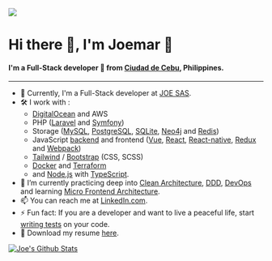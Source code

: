 [![](https://komarev.com/ghpvc/?username=joemar-tagpuno&color=green)](https://github.com/antonkomarev/github-profile-views-counter)

# Hi there 👋, I'm Joemar :bow:

#### I'm a Full-Stack developer 👻 from [Ciudad de Cebu](https://en.wikipedia.org/wiki/Cebu_City), Philippines.

---

- 👔  Currently, I'm a Full-Stack developer at [JOE SAS](https://www.joe-app.com/).
- 🛠️  I work with :
  -  [DigitalOcean](https://m.do.co/c/96903a5f6fc4) and AWS
  -  PHP ([Laravel](https://laravel.com/) and [Symfony](https://symfony.com/))
  -  Storage ([MySQL](https://mariadb.org/), [PostgreSQL](https://www.postgresql.org/), [SQLite](https://sqlite.org/index.html), [Neo4j](https://neo4j.com/) and [Redis](https://redis.io/))
  -  JavaScript [backend](https://developer.mozilla.org/en-US/docs/Learn/Server-side/First_steps/Web_frameworks#express_node.jsjavascript) and frontend ([Vue](https://vuejs.org/), [React](https://reactjs.org/), [React-native](https://reactnative.dev/), [Redux](https://redux.js.org/) and [Webpack](https://webpack.js.org/))
  -  [Tailwind](https://tailwindcss.com/) / [Bootstrap](https://getbootstrap.com/) (CSS, SCSS)
  -  [Docker](https://www.docker.com/) and [Terraform](https://www.terraform.io/)
  -  and [Node.js](https://nodejs.org/) with [TypeScript](https://www.typescriptlang.org/).
- 🌱 I’m currently practicing deep into [Clean Architecture](https://blog.cleancoder.com/uncle-bob/2012/08/13/the-clean-architecture.html), [DDD](https://en.wikipedia.org/wiki/Domain-driven_design), [DevOps](https://en.wikipedia.org/wiki/DevOps) and learning [Micro Frontend Architecture](https://micro-frontends.org/).
- 📫  You can reach me at [LinkedIn.com](https://www.linkedin.com/in/joemar-tagpuno-2431889b).
- ⚡ Fun fact: If you are a developer and want to live a peaceful life, start [writing tests](https://docs.python-guide.org/writing/tests/) on your code.
- 📜 Download my resume [here](https://docs.google.com/document/d/1ef8lCMM3Aq16Ykr7IW0rxK1jjS7S4PS3ajnKmReunRc/edit?usp=sharing).

[![Joe's Github Stats](https://github-readme-stats.vercel.app/api?username=joemar-tagpuno&count_private=true&show_icons=true&include_all_commits=true&show_owner=true&icon_color=fc880c&bg_color=23211f&text_color=ffbb7c&title_color=fc880c&custom_title=Joe%27s%20Github%20Stats)](https://github.com/anuraghazra/github-readme-stats)

<!-- [![Joe's wakatime stats](https://github-readme-stats.vercel.app/api/wakatime?username=joetagpuno&layout=compact&show_icons=true&bg_color=23211f&text_color=ffbb7c&title_color=fc880c&custom_title=Joe%27s%20Wakatime%20Week%20Stats)](https://github.com/anuraghazra/github-readme-stats) -->

<!--
**joemar-tagpuno/joemar-tagpuno** is a ✨ _special_ ✨ repository because its `README.md` (this file) appears on your GitHub profile.

Here are some ideas to get you started:

- 🔭 I’m currently working on ...
- 🌱 I’m currently learning ...
- 👯 I’m looking to collaborate on ...
- 🤔 I’m looking for help with ...
- 💬 Ask me about ...
- 📫 How to reach me: ...
- 😄 Pronouns: ...
- ⚡ Fun fact: ...
-->
